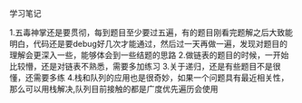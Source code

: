 学习笔记

1.五毒神掌还是要贯彻，每到题目至少要过五遍，有的题目刚看完题解之后大致能明白，代码还是要debug好几次才能通过，然后过一天再做一遍，发现对题目的理解会更深入一些，能够体会到一些结题的思路
2.做链表的题目的时候，一开始比较懵，还是对链表不熟悉，需要多加练习
3.关于递归，还是有些题目不是很懂，还需要多练
4.栈和队列的应用也是很奇妙，如果一个问题具有最近相关性，那么可以用栈解决,队列目前接触的都是广度优先遍历会使用
